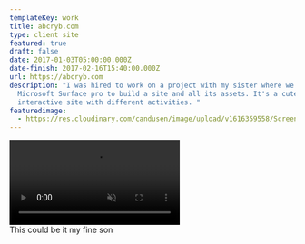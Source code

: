 ```yaml
---
templateKey: work
title: abcryb.com
type: client site
featured: true
draft: false
date: 2017-01-03T05:00:00.000Z
date-finish: 2017-02-16T15:40:00.000Z
url: https://abcryb.com
description: "I was hired to work on a project with my sister where we used the
  Microsoft Surface pro to build a site and all its assets. It's a cute little
  interactive site with different activities. "
featuredimage:
  - https://res.cloudinary.com/candusen/image/upload/v1616359558/Screen_Shot_2021-03-21_at_4.45.36_PM_mp7sgu.png
---
```

<div class='vidcaption'><video autoplay muted loop src=https://res.cloudinary.com/candusen/video/upload/v1621270739/abcryb-vid_wiebhc.mp4></video><div class='caption'>This could be it my fine son</div></div>